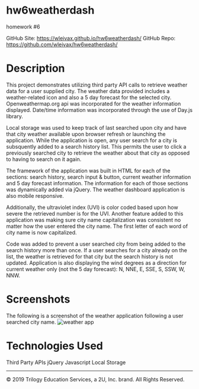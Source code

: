 # hw6weatherdash
homework #6

GitHub Site: https://wleivax.github.io/hw6weatherdash/
GitHub Repo: https://github.com/wleivax/hw6weatherdash/

# Description
This project demonstrates utilizing third party API calls to retrieve weather data for a user supplied city. The weather data provided includes a weather-related icon and also a 5 day forecast for the selected city. Openweathermap.org api was incorporated for the weather information displayed. Date/time information was incorporated through the use of Day.js library.

Local storage was used to keep track of last searched upon city and have that city weather available upon browser refresh or launching the application. While the application is open, any user search for a city is subsquently added to a search history list. This permits the user to click a previously searched city to retrieve the weather about that city as opposed to having to search on it again.

The framework of the application was built in HTML for each of the sections: search history, search input & button, current weather information and 5 day forecast information. The information for each of those sections was dynamically added via jQuery. The weather dashboard application is also mobile responsive.

Additionally, the ultraviolet index (UVI) is color coded based upon how severe the retrieved number is for the UVI. Another feature added to this application was making sure city name capitalization was consistent no matter how the user entered the city name. The first letter of each word of city name is now capitalized.

Code was added to prevent a user searched city from being added to the search history more than once. If a user searches for a city already on the list, the weather is retrieved for that city but the search history is not updated. Application is also displaying the wind degrees as a direction for current weather only (not the 5 day forecast): N, NNE, E, SSE, S, SSW, W, NNW.

# Screenshots
The following is a screenshot of the weather application following a user searched city name.
![weather app](https://user-images.githubusercontent.com/73664011/129674986-c7922ad5-84d5-4a05-b7c9-26db22fd6a67.png)

# Technologies Used
Third Party APIs
jQuery
Javascript
Local Storage
- - -
© 2019 Trilogy Education Services, a 2U, Inc. brand. All Rights Reserved.
